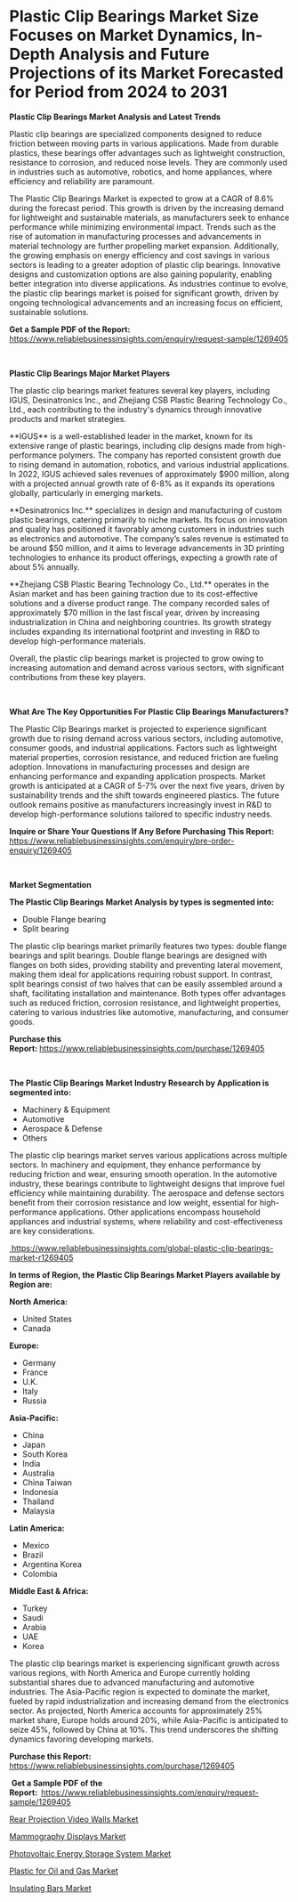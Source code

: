 <p><h1>Plastic Clip Bearings Market Size Focuses on Market Dynamics, In-Depth Analysis and Future Projections of its Market Forecasted for Period from 2024 to 2031</h1></p><p><strong>Plastic Clip Bearings Market Analysis and Latest Trends</strong></p>
<p><p>Plastic clip bearings are specialized components designed to reduce friction between moving parts in various applications. Made from durable plastics, these bearings offer advantages such as lightweight construction, resistance to corrosion, and reduced noise levels. They are commonly used in industries such as automotive, robotics, and home appliances, where efficiency and reliability are paramount.</p><p>The Plastic Clip Bearings Market is expected to grow at a CAGR of 8.6% during the forecast period. This growth is driven by the increasing demand for lightweight and sustainable materials, as manufacturers seek to enhance performance while minimizing environmental impact. Trends such as the rise of automation in manufacturing processes and advancements in material technology are further propelling market expansion. Additionally, the growing emphasis on energy efficiency and cost savings in various sectors is leading to a greater adoption of plastic clip bearings. Innovative designs and customization options are also gaining popularity, enabling better integration into diverse applications. As industries continue to evolve, the plastic clip bearings market is poised for significant growth, driven by ongoing technological advancements and an increasing focus on efficient, sustainable solutions.</p></p>
<p><strong>Get a Sample PDF of the Report:&nbsp;</strong> <a href="https://www.reliablebusinessinsights.com/enquiry/request-sample/1269405?utm_campaign=84&utm_medium=2&utm_source=Github&utm_content=ia&utm_term=30092024&utm_id=plastic-clip-bearings">https://www.reliablebusinessinsights.com/enquiry/request-sample/1269405</a></p>
<p>&nbsp;</p>
<p><strong>Plastic Clip Bearings Major Market Players</strong></p>
<p><p>The plastic clip bearings market features several key players, including IGUS, Desinatronics Inc., and Zhejiang CSB Plastic Bearing Technology Co., Ltd., each contributing to the industry's dynamics through innovative products and market strategies.</p><p>**IGUS** is a well-established leader in the market, known for its extensive range of plastic bearings, including clip designs made from high-performance polymers. The company has reported consistent growth due to rising demand in automation, robotics, and various industrial applications. In 2022, IGUS achieved sales revenues of approximately $900 million, along with a projected annual growth rate of 6-8% as it expands its operations globally, particularly in emerging markets.</p><p>**Desinatronics Inc.** specializes in design and manufacturing of custom plastic bearings, catering primarily to niche markets. Its focus on innovation and quality has positioned it favorably among customers in industries such as electronics and automotive. The company’s sales revenue is estimated to be around $50 million, and it aims to leverage advancements in 3D printing technologies to enhance its product offerings, expecting a growth rate of about 5% annually.</p><p>**Zhejiang CSB Plastic Bearing Technology Co., Ltd.** operates in the Asian market and has been gaining traction due to its cost-effective solutions and a diverse product range. The company recorded sales of approximately $70 million in the last fiscal year, driven by increasing industrialization in China and neighboring countries. Its growth strategy includes expanding its international footprint and investing in R&D to develop high-performance materials.</p><p>Overall, the plastic clip bearings market is projected to grow owing to increasing automation and demand across various sectors, with significant contributions from these key players.</p></p>
<p>&nbsp;</p>
<p><strong>What Are The Key Opportunities For Plastic Clip Bearings Manufacturers?</strong></p>
<p><p>The Plastic Clip Bearings market is projected to experience significant growth due to rising demand across various sectors, including automotive, consumer goods, and industrial applications. Factors such as lightweight material properties, corrosion resistance, and reduced friction are fueling adoption. Innovations in manufacturing processes and design are enhancing performance and expanding application prospects. Market growth is anticipated at a CAGR of 5-7% over the next five years, driven by sustainability trends and the shift towards engineered plastics. The future outlook remains positive as manufacturers increasingly invest in R&D to develop high-performance solutions tailored to specific industry needs.</p></p>
<p><strong>Inquire or Share Your Questions If Any Before Purchasing This Report:</strong> <a href="https://www.reliablebusinessinsights.com/enquiry/pre-order-enquiry/1269405?utm_campaign=84&utm_medium=2&utm_source=Github&utm_content=ia&utm_term=30092024&utm_id=plastic-clip-bearings">https://www.reliablebusinessinsights.com/enquiry/pre-order-enquiry/1269405</a></p>
<p>&nbsp;</p>
<p><strong>Market Segmentation</strong></p>
<p><strong>The Plastic Clip Bearings Market Analysis by types is segmented into:</strong></p>
<p><ul><li>Double Flange bearing</li><li>Split bearing</li></ul></p>
<p><p>The plastic clip bearings market primarily features two types: double flange bearings and split bearings. Double flange bearings are designed with flanges on both sides, providing stability and preventing lateral movement, making them ideal for applications requiring robust support. In contrast, split bearings consist of two halves that can be easily assembled around a shaft, facilitating installation and maintenance. Both types offer advantages such as reduced friction, corrosion resistance, and lightweight properties, catering to various industries like automotive, manufacturing, and consumer goods.</p></p>
<p><strong>Purchase this Report:&nbsp;</strong><a href="https://www.reliablebusinessinsights.com/purchase/1269405?utm_campaign=84&utm_medium=2&utm_source=Github&utm_content=ia&utm_term=30092024&utm_id=plastic-clip-bearings">https://www.reliablebusinessinsights.com/purchase/1269405</a></p>
<p>&nbsp;</p>
<p><strong>The Plastic Clip Bearings Market Industry Research by Application is segmented into:</strong></p>
<p><ul><li>Machinery & Equipment</li><li>Automotive</li><li>Aerospace & Defense</li><li>Others</li></ul></p>
<p><p>The plastic clip bearings market serves various applications across multiple sectors. In machinery and equipment, they enhance performance by reducing friction and wear, ensuring smooth operation. In the automotive industry, these bearings contribute to lightweight designs that improve fuel efficiency while maintaining durability. The aerospace and defense sectors benefit from their corrosion resistance and low weight, essential for high-performance applications. Other applications encompass household appliances and industrial systems, where reliability and cost-effectiveness are key considerations.</p></p>
<p><a href="https://www.reliablebusinessinsights.com/global-plastic-clip-bearings-market-r1269405?utm_campaign=84&utm_medium=2&utm_source=Github&utm_content=ia&utm_term=30092024&utm_id=plastic-clip-bearings">&nbsp;https://www.reliablebusinessinsights.com/global-plastic-clip-bearings-market-r1269405</a></p>
<p><strong>In terms of Region, the Plastic Clip Bearings Market Players available by Region are:</strong></p>
<p>
    <p> <strong> North America: </strong>
        <ul>
            <li>United States</li>
            <li>Canada</li>
        </ul>
        </p> 
    <p> <strong> Europe: </strong>
        <ul>
            <li>Germany</li>
            <li>France</li>
            <li>U.K.</li>
            <li>Italy</li>
            <li>Russia</li>
        </ul>
        </p> 
    <p> <strong> Asia-Pacific: </strong>
        <ul>
            <li>China</li>
            <li>Japan</li>
            <li>South Korea</li>
            <li>India</li>
            <li>Australia</li>
            <li>China Taiwan</li>
            <li>Indonesia</li>
            <li>Thailand</li>
            <li>Malaysia</li>
        </ul>
        </p> 
    <p> <strong> Latin America: </strong>
        <ul>
            <li>Mexico</li>
            <li>Brazil</li>
            <li>Argentina Korea</li>
            <li>Colombia</li>
        </ul>
        </p> 
    <p> <strong> Middle East & Africa: </strong>
        <ul>
            <li>Turkey</li>
            <li>Saudi</li>
            <li>Arabia</li>
            <li>UAE</li>
            <li>Korea</li>
        </ul>
    </p>
    </p>
<p><p>The plastic clip bearings market is experiencing significant growth across various regions, with North America and Europe currently holding substantial shares due to advanced manufacturing and automotive industries. The Asia-Pacific region is expected to dominate the market, fueled by rapid industrialization and increasing demand from the electronics sector. As projected, North America accounts for approximately 25% market share, Europe holds around 20%, while Asia-Pacific is anticipated to seize 45%, followed by China at 10%. This trend underscores the shifting dynamics favoring developing markets.</p></p>
<p><strong>Purchase this Report: </strong><a href="https://www.reliablebusinessinsights.com/purchase/1269405?utm_campaign=84&utm_medium=2&utm_source=Github&utm_content=ia&utm_term=30092024&utm_id=plastic-clip-bearings">https://www.reliablebusinessinsights.com/purchase/1269405</a></p>
<p>&nbsp;<strong>Get a Sample PDF of the Report:&nbsp;&nbsp;</strong><a href="https://www.reliablebusinessinsights.com/enquiry/request-sample/1269405?utm_campaign=84&utm_medium=2&utm_source=Github&utm_content=ia&utm_term=30092024&utm_id=plastic-clip-bearings">https://www.reliablebusinessinsights.com/enquiry/request-sample/1269405</a></p>
<p><strong></strong></p>
<p><p><a href="https://issuu.com/reportprime-2/docs/rear-projection-video-walls-market-_0dc12701a516be?utm_campaign=84&utm_medium=2&utm_source=Github&utm_content=ia&utm_term=30092024&utm_id=plastic-clip-bearings">Rear Projection Video Walls Market</a></p><p><a href="https://issuu.com/reportprime-2/docs/mammography-displays-market-size-20_8207dfdc91a986?utm_campaign=84&utm_medium=2&utm_source=Github&utm_content=ia&utm_term=30092024&utm_id=plastic-clip-bearings">Mammography Displays Market</a></p><p><a href="https://www.linkedin.com/pulse/global-photovoltaic-energy-storage-system-market-exploring-u3hmf?utm_campaign=84&utm_medium=2&utm_source=Github&utm_content=ia&utm_term=30092024&utm_id=plastic-clip-bearings">Photovoltaic Energy Storage System Market</a></p><p><a href="https://github.com/GRUBBSCHARLES/Market-Research-Report-List-1/blob/main/plastic-for-oil-and-gas-market.md?utm_campaign=84&utm_medium=2&utm_source=Github&utm_content=ia&utm_term=30092024&utm_id=plastic-clip-bearings">Plastic for Oil and Gas Market</a></p><p><a href="https://github.com/HaroldWalker405/Market-Research-Report-List-1/blob/main/insulating-bars-market.md?utm_campaign=84&utm_medium=2&utm_source=Github&utm_content=ia&utm_term=30092024&utm_id=plastic-clip-bearings">Insulating Bars Market</a></p></p>